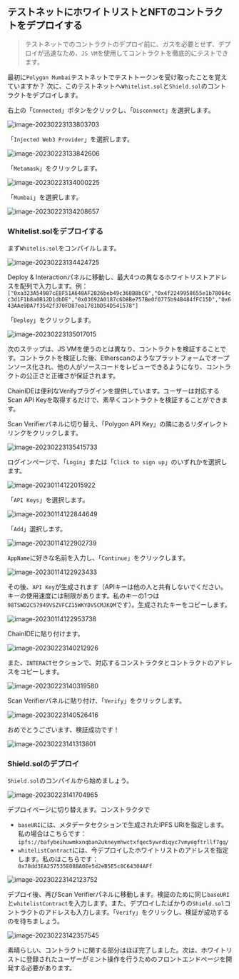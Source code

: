 ## テストネットにホワイトリストとNFTのコントラクトをデプロイする

> テストネットでのコントラクトのデプロイ前に、ガスを必要とせず、デプロイが迅速なため、`JS VM`を使用してコントラクトを徹底的にテストできます。

最初に`Polygon Mumbai`テストネットでテストトークンを受け取ったことを覚えていますか？ 次に、このテストネットへ`Whitelist.sol`と`Shield.sol`のコントラクトをデプロイします。

右上の「`Connected`」ボタンをクリックし、「`Disconnect`」を選択します。

![image-20230223133803703](/public/images/Polygon-Whitelist-NFT/section-4/4_1_1.png)

「`Injected Web3 Provider`」を選択します。

![image-20230223133842606](/public/images/Polygon-Whitelist-NFT/section-4/4_1_2.png)

「`Metamask`」をクリックします。

![image-20230223134000225](/public/images/Polygon-Whitelist-NFT/section-4/4_1_3.png)

「`Mumbai`」を選択します。

![image-20230223134208657](/public/images/Polygon-Whitelist-NFT/section-4/4_1_4.png)

### Whitelist.solをデプロイする

まず`Whitelis.sol`をコンパイルします。

![image-20230223134424725](/public/images/Polygon-Whitelist-NFT/section-4/4_1_5.png)

Deploy & Interactionパネルに移動し、最大4つの異なるホワイトリストアドレスを配列で入力します。例：`["0xa323A54987cE8F51A648AF2826beb49c368B8bC6","0x4f2249958655e1b78064cc3d1F1b8a0B12D1dbDE","0x03692A0187c6D8Be757Be0f0775b94B484fFC15D","0x643AAe9DA7f3542f370FD87ea1781bD54D541578"]`

「`Deploy`」をクリックします。

![image-20230223135017015](/public/images/Polygon-Whitelist-NFT/section-4/4_1_6.png)

次のステップは、JS VMを使うのとは異なり、コントラクトを検証することです。コントラクトを検証した後、Etherscanのようなプラットフォームでオープンソース化され、他の人がソースコードをレビューできるようになり、コントラクトの公正さと正確さが保証されます。

ChainIDEは便利なVerifyプラグインを提供しています。ユーザーは対応するScan API Keyを取得するだけで、素早くコントラクトを検証することができます。

Scan Verifierパネルに切り替え、「Polygon API Key」の隣にあるリダイレクトリンクをクリックします。

![image-20230223135415733](/public/images/Polygon-Whitelist-NFT/section-4/4_1_7.png)

ログインページで、「`Login`」または「`Click to sign up`」のいずれかを選択します。

![image-20230114122015922](/public/images/Polygon-Whitelist-NFT/section-4/4_1_8.png)

「`API Keys`」を選択します。

![image-20230114122844649](/public/images/Polygon-Whitelist-NFT/section-4/4_1_9.png)

「`Add`」選択します。

![image-20230114122902739](/public/images/Polygon-Whitelist-NFT/section-4/4_1_10.png)

`AppName`に好きな名前を入力し、「`Continue`」をクリックします。

![image-20230114122923433](/public/images/Polygon-Whitelist-NFT/section-4/4_1_11.png)

その後、`API Key`が生成されます（APIキーは他の人と共有しないでください。キーの使用速度には制限があります。私のキーの1つは`98TSWD2C57949VSZVFCZ15WKYDVSCMJKQM`です）。生成されたキーをコピーします。

![image-20230114122953738](/public/images/Polygon-Whitelist-NFT/section-4/4_1_12.png)

ChainIDEに貼り付けます。

![image-20230223140212926](/public/images/Polygon-Whitelist-NFT/section-4/4_1_13.png)

また、`INTERACT`セクションで、対応するコンストラクタとコントラクトのアドレスをコピーします。

![image-20230223140319580](/public/images/Polygon-Whitelist-NFT/section-4/4_1_14.png)

Scan Verifierパネルに貼り付け、「`Verify`」をクリックします。

![image-20230223140526416](/public/images/Polygon-Whitelist-NFT/section-4/4_1_15.png)

おめでとうございます、検証成功です！

![image-20230223141313801](/public/images/Polygon-Whitelist-NFT/section-4/4_1_16.png)

### Shield.solのデプロイ

`Shield.sol`のコンパイルから始めましょう。

![image-20230223141704965](/public/images/Polygon-Whitelist-NFT/section-4/4_1_17.png)

デプロイページに切り替えます。コンストラクタで

* `baseURI`には、メタデータセクションで生成されたIPFS URIを指定します。私の場合はこちらです： `ipfs://bafybeihuwmkxnqban2ukneymhwctxfqec5ywrdiqyc7vmyegftrllf7gq/`
* `whitelistContract`には、今デプロイしたホワイトリストのアドレスを指定します。私のはこちらです：` 0x78dd3EA257535E08BA0Ee5d2eB5E5c8C64304AFf`

![image-20230223142123752](/public/images/Polygon-Whitelist-NFT/section-4/4_1_18.png)

デプロイ後、再びScan Verifierパネルに移動します。検証のために同じ`baseURI`と`whitelistContract`を入力します。また、デプロイしたばかりの`Shield.sol`コントラクトのアドレスも入力します。「`Verify`」をクリックし、検証が成功するのを待ちましょう。

![image-20230223142357545](/public/images/Polygon-Whitelist-NFT/section-4/4_1_19.png)

素晴らしい、コントラクトに関する部分はほぼ完了しました。次は、ホワイトリストに登録されたユーザーがミント操作を行うためのフロントエンドページを開発する必要があります。